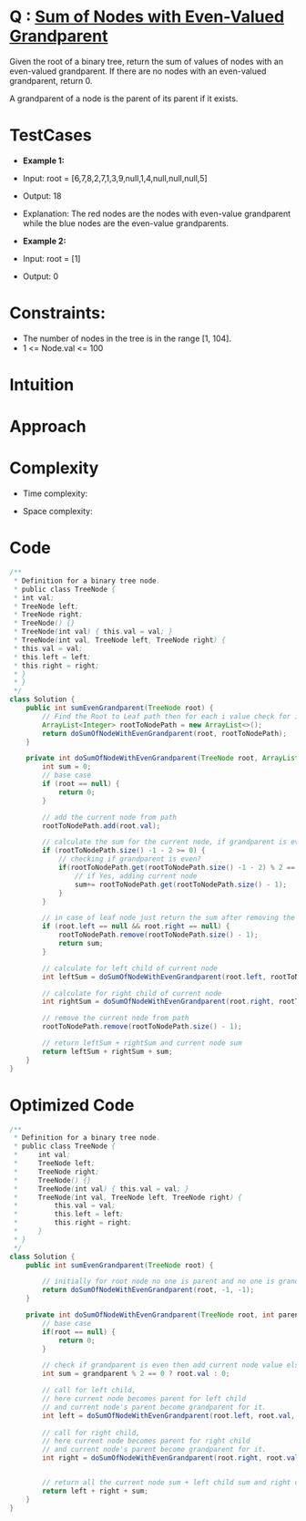 # Q : [Sum of Nodes with Even-Valued Grandparent](https://leetcode.com/problems/sum-of-nodes-with-even-valued-grandparent/description/)
Given the root of a binary tree, return the sum of values of nodes with an even-valued grandparent. If there are no nodes with an even-valued grandparent, return 0.

A grandparent of a node is the parent of its parent if it exists.

# TestCases

- **Example 1:**
- Input: root = [6,7,8,2,7,1,3,9,null,1,4,null,null,null,5]
- Output: 18
- Explanation: The red nodes are the nodes with even-value grandparent while the blue nodes are the even-value grandparents.

- **Example 2:**
- Input: root = [1]
- Output: 0

# Constraints:
- The number of nodes in the tree is in the range [1, 104].
- 1 <= Node.val <= 100

# Intuition
<!-- Describe your first thoughts on how to solve this problem. -->

# Approach
<!-- Describe your approach to solving the problem. -->

# Complexity
- Time complexity:
<!-- Add your time complexity here, e.g. $$O(n)$$ -->

- Space complexity:
<!-- Add your space complexity here, e.g. $$O(n)$$ -->

# Code
```java []
/**
 * Definition for a binary tree node.
 * public class TreeNode {
 * int val;
 * TreeNode left;
 * TreeNode right;
 * TreeNode() {}
 * TreeNode(int val) { this.val = val; }
 * TreeNode(int val, TreeNode left, TreeNode right) {
 * this.val = val;
 * this.left = left;
 * this.right = right;
 * }
 * }
 */
class Solution {
    public int sumEvenGrandparent(TreeNode root) {
        // Find the Root to Leaf path then for each i value check for i-2 is even or not
        ArrayList<Integer> rootToNodePath = new ArrayList<>();
        return doSumOfNodeWithEvenGrandparent(root, rootToNodePath);
    }

    private int doSumOfNodeWithEvenGrandparent(TreeNode root, ArrayList<Integer> rootToNodePath) {
        int sum = 0;
        // base case
        if (root == null) {
            return 0;
        }

        // add the current node from path
        rootToNodePath.add(root.val);

        // calculate the sum for the current node, if grandparent is even add current node in sum
        if (rootToNodePath.size() -1 - 2 >= 0) {
            // checking if grandparent is even?
            if(rootToNodePath.get(rootToNodePath.size() -1 - 2) % 2 == 0) {
                // if Yes, adding current node
                sum+= rootToNodePath.get(rootToNodePath.size() - 1);
            }
        }

        // in case of leaf node just return the sum after removing the latest node from path
        if (root.left == null && root.right == null) {
            rootToNodePath.remove(rootToNodePath.size() - 1);
            return sum;
        }

        // calculate for left child of current node
        int leftSum = doSumOfNodeWithEvenGrandparent(root.left, rootToNodePath);

        // calculate for right child of current node
        int rightSum = doSumOfNodeWithEvenGrandparent(root.right, rootToNodePath);

        // remove the current node from path
        rootToNodePath.remove(rootToNodePath.size() - 1);

        // return leftSum + rightSum and current node sum
        return leftSum + rightSum + sum;
    }
}
```

# Optimized Code
```java []
/**
 * Definition for a binary tree node.
 * public class TreeNode {
 *     int val;
 *     TreeNode left;
 *     TreeNode right;
 *     TreeNode() {}
 *     TreeNode(int val) { this.val = val; }
 *     TreeNode(int val, TreeNode left, TreeNode right) {
 *         this.val = val;
 *         this.left = left;
 *         this.right = right;
 *     }
 * }
 */
class Solution {
    public int sumEvenGrandparent(TreeNode root) {

        // initially for root node no one is parent and no one is grandparent
        return doSumOfNodeWithEvenGrandparent(root, -1, -1);
    }

    private int doSumOfNodeWithEvenGrandparent(TreeNode root, int parent, int grandparent) {
        // base case
        if(root == null) {
            return 0;
        }

        // check if grandparent is even then add current node value else 0
        int sum = grandparent % 2 == 0 ? root.val : 0;

        // call for left child,
        // here current node becomes parent for left child 
        // and current node's parent become grandparent for it.
        int left = doSumOfNodeWithEvenGrandparent(root.left, root.val, parent);
        
        // call for right child,
        // here current node becomes parent for right child 
        // and current node's parent become grandparent for it.
        int right = doSumOfNodeWithEvenGrandparent(root.right, root.val, parent);


        // return all the current node sum + left child sum and right child sum
        return left + right + sum;
    }
}
```